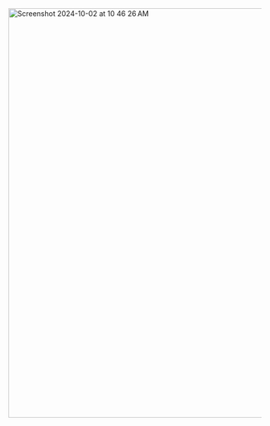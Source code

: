 <img width="815" alt="Screenshot 2024-10-02 at 10 46 26 AM" src="https://github.com/user-attachments/assets/c6501724-a07b-46e8-831c-19842331c7d0">
